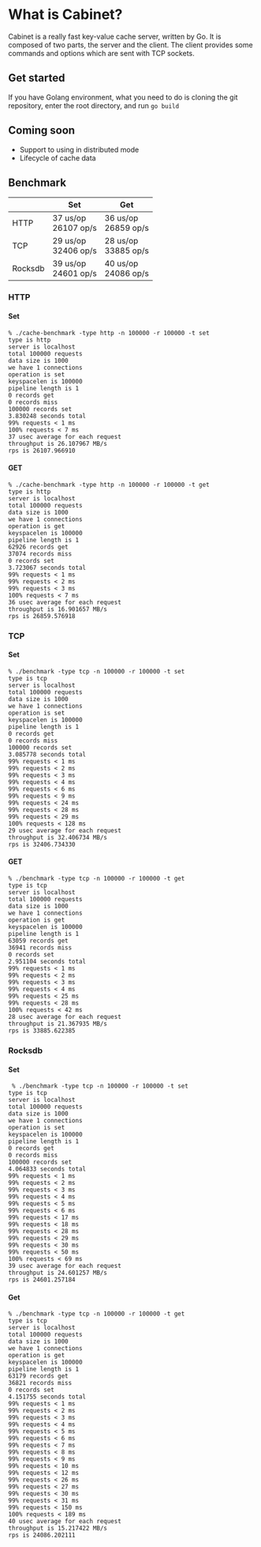 # What is Cabinet?
Cabinet is a really fast key-value cache server, written by Go. It is composed of two parts, the server and the client. 
The client provides some commands and options which are sent with TCP sockets.

## Get started

If you have Golang environment, what you need to do is cloning the git repository, enter the root directory, and run `go build`

## Coming soon

- Support to using in distributed mode
- Lifecycle of cache data

## Benchmark
|         | Set                       | Get                       |
|---------|---------------------------|---------------------------|
| HTTP    | 37 us/op </br> 26107 op/s | 36 us/op </br> 26859 op/s |
| TCP     | 29 us/op </br> 32406 op/s | 28 us/op </br> 33885 op/s |
| Rocksdb | 39 us/op </br> 24601 op/s | 40 us/op </br> 24086 op/s |

### HTTP

#### Set
```text
% ./cache-benchmark -type http -n 100000 -r 100000 -t set
type is http
server is localhost
total 100000 requests
data size is 1000
we have 1 connections
operation is set
keyspacelen is 100000
pipeline length is 1
0 records get
0 records miss
100000 records set
3.830248 seconds total
99% requests < 1 ms
100% requests < 7 ms
37 usec average for each request
throughput is 26.107967 MB/s
rps is 26107.966910
```
#### GET
```text
% ./cache-benchmark -type http -n 100000 -r 100000 -t get
type is http
server is localhost
total 100000 requests
data size is 1000
we have 1 connections
operation is get
keyspacelen is 100000
pipeline length is 1
62926 records get
37074 records miss
0 records set
3.723067 seconds total
99% requests < 1 ms
99% requests < 2 ms
99% requests < 3 ms
100% requests < 7 ms
36 usec average for each request
throughput is 16.901657 MB/s
rps is 26859.576918

```

### TCP

#### Set
```text
% ./benchmark -type tcp -n 100000 -r 100000 -t set
type is tcp
server is localhost
total 100000 requests
data size is 1000
we have 1 connections
operation is set
keyspacelen is 100000
pipeline length is 1
0 records get
0 records miss
100000 records set
3.085778 seconds total
99% requests < 1 ms
99% requests < 2 ms
99% requests < 3 ms
99% requests < 4 ms
99% requests < 6 ms
99% requests < 9 ms
99% requests < 24 ms
99% requests < 28 ms
99% requests < 29 ms
100% requests < 128 ms
29 usec average for each request
throughput is 32.406734 MB/s
rps is 32406.734330

```

#### GET

```text
% ./benchmark -type tcp -n 100000 -r 100000 -t get
type is tcp
server is localhost
total 100000 requests
data size is 1000
we have 1 connections
operation is get
keyspacelen is 100000
pipeline length is 1
63059 records get
36941 records miss
0 records set
2.951104 seconds total
99% requests < 1 ms
99% requests < 2 ms
99% requests < 3 ms
99% requests < 4 ms
99% requests < 25 ms
99% requests < 28 ms
100% requests < 42 ms
28 usec average for each request
throughput is 21.367935 MB/s
rps is 33885.622385

```

### Rocksdb

#### Set
```text
 % ./benchmark -type tcp -n 100000 -r 100000 -t set
type is tcp
server is localhost
total 100000 requests
data size is 1000
we have 1 connections
operation is set
keyspacelen is 100000
pipeline length is 1
0 records get
0 records miss
100000 records set
4.064833 seconds total
99% requests < 1 ms
99% requests < 2 ms
99% requests < 3 ms
99% requests < 4 ms
99% requests < 5 ms
99% requests < 6 ms
99% requests < 17 ms
99% requests < 18 ms
99% requests < 28 ms
99% requests < 29 ms
99% requests < 30 ms
99% requests < 50 ms
100% requests < 69 ms
39 usec average for each request
throughput is 24.601257 MB/s
rps is 24601.257184

```

#### Get
```text
% ./benchmark -type tcp -n 100000 -r 100000 -t get
type is tcp
server is localhost
total 100000 requests
data size is 1000
we have 1 connections
operation is get
keyspacelen is 100000
pipeline length is 1
63179 records get
36821 records miss
0 records set
4.151755 seconds total
99% requests < 1 ms
99% requests < 2 ms
99% requests < 3 ms
99% requests < 4 ms
99% requests < 5 ms
99% requests < 6 ms
99% requests < 7 ms
99% requests < 8 ms
99% requests < 9 ms
99% requests < 10 ms
99% requests < 12 ms
99% requests < 26 ms
99% requests < 27 ms
99% requests < 30 ms
99% requests < 31 ms
99% requests < 150 ms
100% requests < 189 ms
40 usec average for each request
throughput is 15.217422 MB/s
rps is 24086.202111

```